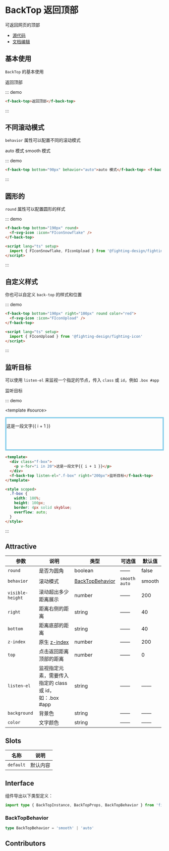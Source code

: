 # BackTop 返回顶部

可返回网页的顶部

- [源代码](https://github.com/FightingDesign/fighting-design/tree/master/packages/fighting-design/back-top)
- [文档编辑](https://github.com/FightingDesign/fighting-design/blob/master/docs/docs/components/back-top.md)

## 基本使用

`BackTop` 的基本使用

<f-back-top>返回顶部</f-back-top>

::: demo

```html
<f-back-top>返回顶部</f-back-top>
```

:::

## 不同滚动模式

`behavior` 属性可以配置不同的滚动模式

<f-back-top bottom="90px" behavior="auto">auto 模式</f-back-top>
<f-back-top bottom="140px" behavior="smooth">smooth 模式</f-back-top>

::: demo

```html
<f-back-top bottom="90px" behavior="auto">auto 模式</f-back-top> <f-back-top bottom="140px" behavior="smooth">smooth 模式</f-back-top>
```

:::

## 圆形的

`round` 属性可以配置圆形的样式

<f-back-top bottom="190px" round>
  <f-svg-icon :icon="FIconSnowflake" />
</f-back-top>

::: demo

```html
<f-back-top bottom="190px" round>
  <f-svg-icon :icon="FIconSnowflake" />
</f-back-top>

<script lang="ts" setup>
  import { FIconSnowflake, FIconUpload } from '@fighting-design/fighting-icon'
</script>
```

:::

## 自定义样式

你也可以自定义 `back-top` 的样式和位置

<f-back-top bottom="190px" right="100px" round color="red">
  <f-svg-icon :icon="FIconUpload" />
</f-back-top>

::: demo

```html
<f-back-top bottom="190px" right="100px" round color="red">
  <f-svg-icon :icon="FIconUpload" />
</f-back-top>

<script lang="ts" setup>
  import { FIconUpload } from '@fighting-design/fighting-icon'
</script>
```

:::

## 监听目标

可以使用 `listen-el` 来监视一个指定的节点，传入 `class` 或 `id`，例如 `.box #app`

<f-back-top listen-el=".f-box" right="200px">监听目标</f-back-top>

::: demo

<template #source>

<div class="f-box">
<p v-for="i in 20">这是一段文字{{ i + 1 }}</p>
</div>
</template>

```html
<template>
  <div class="f-box">
    <p v-for="i in 20">这是一段文字{{ i + 1 }}</p>
  </div>
  <f-back-top listen-el=".f-box" right="200px">监听目标</f-back-top>
</template>

<style scoped>
  .f-box {
    width: 100%;
    height: 100px;
    border: 4px solid skyblue;
    overflow: auto;
  }
</style>
```

:::

## Attractive

| 参数             | 说明                                                                     | 类型                                           | 可选值          | 默认值 |
| ---------------- | ------------------------------------------------------------------------ | ---------------------------------------------- | --------------- | ------ |
| `round`          | 是否为圆角                                                               | boolean                                        | ——              | false  |
| `behavior`       | 滚动模式                                                                 | <a href="#backtopbehavior">BackTopBehavior</a> | `smooth` `auto` | smooth |
| `visible-height` | 滚动超出多少距离展示                                                     | number                                         | ——              | 200    |
| `right`          | 距离右侧的距离                                                           | string                                         | ——              | 40     |
| `bottom`         | 距离底部的距离                                                           | string                                         | ——              | 40     |
| `z-index`        | 原生 [z-index](https://developer.mozilla.org/zh-CN/docs/Web/CSS/z-index) | number                                         | ——              | 200    |
| `top`            | 点击返回距离顶部的距离                                                   | number                                         | ——              | 0      |
| `listen-el`      | 监视指定元素，需要传入指定的 class 或 id，如：.box #app                  | string                                         | ——              | ——     |
| `background`     | 背景色                                                                   | string                                         | ——              | ——     |
| `color`          | 文字颜色                                                                 | string                                         | ——              | ——     |

## Slots

| 名称      | 说明     |
| --------- | -------- |
| `default` | 默认内容 |

## Interface

组件导出以下类型定义：

```ts
import type { BackTopInstance, BackTopProps, BackTopBehavior } from 'fighting-design'
```

### BackTopBehavior

```ts
type BackTopBehavior = 'smooth' | 'auto'
```

## Contributors

<a href="https://github.com/Tyh2001" target="_blank">
  <f-avatar round src="https://avatars.githubusercontent.com/u/73180970?v=4" />
</a>

<a href="https://github.com/XiaoLi-sach" target="_blank">
  <f-avatar round src="https://avatars.githubusercontent.com/u/55753927?v=4" />
</a>

<script setup lang="ts">
  import { FIconSnowflake, FIconUpload } from '@fighting-design/fighting-icon'
</script>

<style scoped>
  .f-box {
    width: 100%;
    height: 100px;
    border: 4px solid skyblue;
    overflow: auto;
  }
</style>

